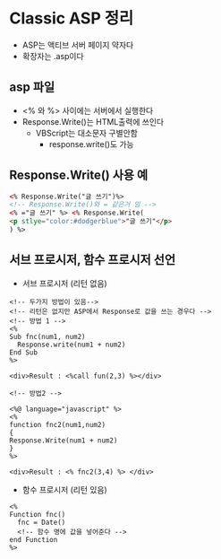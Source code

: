 # Classic ASP 정리

- ASP는 액티브 서버 페이지 약자다
- 확장자는 .asp이다

## asp 파일

- <% 와 %> 사이에는 서버에서 실행한다
- Response.Write()는 HTML출력에 쓰인다
  - VBScript는 대소문자 구별안함
    - response.write()도 가능

## Response.Write() 사용 예

```html
<% Response.Write("글 쓰기")%>
<!-- Response.Write()와 = 같은거 임 -->
<% ="글 쓰기" %> <% Response.Write(
<p stlye="color:#dodgerblue">"글 쓰기"</p>
) %>
```

## 서브 프로시저, 함수 프로시저 선언

- 서브 프로시저 (리턴 없음)

```VB
<!-- 두가지 방법이 있음-->
<!-- 리턴은 없지만 ASP에서 Response로 값을 쓰는 경우다 -->
<!-- 방법 1 -->
<%
Sub fnc(num1, num2)
  Response.write(num1 + num2)
End Sub
%>

<div>Result : <%call fun(2,3) %></div>

<!-- 방법2 -->

<%@ language="javascript" %>
<%
function fnc2(num1,num2)
{
Response.Write(num1 + num2)
}
%>

<div>Result : <% fnc2(3,4) %> </div>
```

- 함수 프로시저 (리턴 있음)

```VB
<%
Function fnc()
  fnc = Date()
  <!-- 함수 명에 값을 넣어준다 -->
end Function
%>
```
